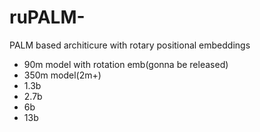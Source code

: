 # ruPALM-
PALM based architicure with rotary positional embeddings


- 90m model with rotation emb(gonna be released)
- 350m model(2m+)
- 1.3b
- 2.7b
- 6b
- 13b
